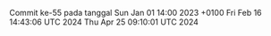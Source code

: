 Commit ke-55 pada tanggal Sun Jan 01 14:00 2023 +0100
Fri Feb 16 14:43:06 UTC 2024
Thu Apr 25 09:10:01 UTC 2024
